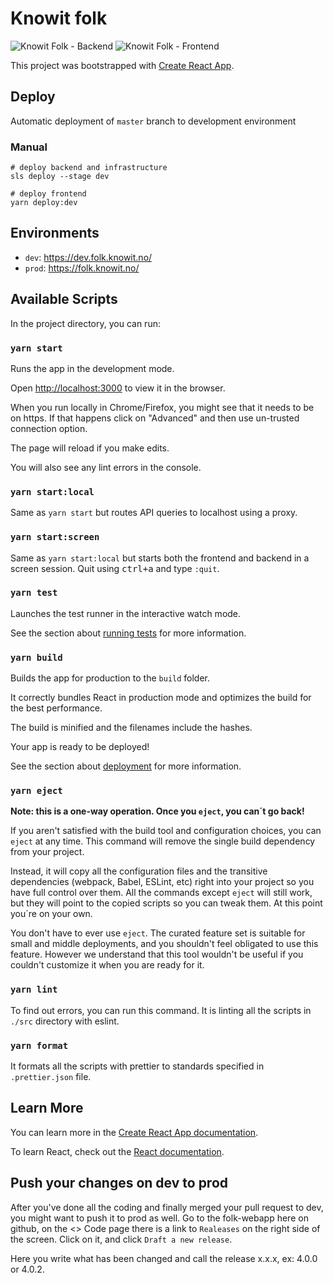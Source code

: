# Knowit folk
![Knowit Folk - Backend](https://github.com/knowit/folk-webapp/workflows/Knowit%20Folk%20-%20Backend/badge.svg)
![Knowit Folk - Frontend](https://github.com/knowit/folk-webapp/workflows/Knowit%20Folk%20-%20Frontend/badge.svg)

This project was bootstrapped with [Create React App](https://github.com/facebook/create-react-app).

## Deploy

Automatic deployment of `master` branch to development environment

### Manual
```
# deploy backend and infrastructure
sls deploy --stage dev 

# deploy frontend
yarn deploy:dev
```

## Environments

- `dev`: https://dev.folk.knowit.no/
- `prod`: https://folk.knowit.no/

## Available Scripts

In the project directory, you can run:

### `yarn start`

Runs the app in the development mode.

Open [http://localhost:3000](http://localhost:3000) to view it in the browser.

When you run locally in Chrome/Firefox, you might see that it needs to be on https.
If that happens click on "Advanced" and then use un-trusted connection option.

The page will reload if you make edits.

You will also see any lint errors in the console.

### `yarn start:local`

Same as `yarn start` but routes API queries to localhost using a proxy.

###  `yarn start:screen`

Same as `yarn start:local` but starts both the frontend and backend in a screen session.
Quit using <kbd>ctrl+a</kbd> and type `:quit`.

### `yarn test`

Launches the test runner in the interactive watch mode.

See the section about [running tests](https://facebook.github.io/create-react-app/docs/running-tests) for more information.

### `yarn build`

Builds the app for production to the `build` folder.

It correctly bundles React in production mode and optimizes the build for the best performance.

The build is minified and the filenames include the hashes.

Your app is ready to be deployed!

See the section about [deployment](https://facebook.github.io/create-react-app/docs/deployment) for more information.

### `yarn eject`

**Note: this is a one-way operation. Once you `eject`, you can´t go back!**

If you aren't satisfied with the build tool and configuration choices, you can `eject` at any time. This command will remove the single build dependency from your project.

Instead, it will copy all the configuration files and the transitive dependencies (webpack, Babel, ESLint, etc) right into your project so you have full control over them. All the commands except `eject` will still work, but they will point to the copied scripts so you can tweak them. At this point you´re on your own.

You don't have to ever use `eject`. The curated feature set is suitable for small and middle deployments, and you shouldn't feel obligated to use this feature. However we understand that this tool wouldn't be useful if you couldn't customize it when you are ready for it.

### `yarn lint`

To find out errors, you can run this command. It is linting all the scripts in `./src` directory with eslint.

### `yarn format`

It formats all the scripts with prettier to standards specified in `.prettier.json` file.

## Learn More

You can learn more in the [Create React App documentation](https://facebook.github.io/create-react-app/docs/getting-started).

To learn React, check out the [React documentation](https://reactjs.org/).


## Push your changes on dev to prod
After you've done all the coding and finally merged your pull request to dev, you might want to push it to prod as well. 
Go to the folk-webapp here on github, on the <> Code page there is a link to `Realeases` on the right side of the screen. 
Click on it, and click `Draft a new release`. 

Here you write what has been changed and call the release x.x.x, ex: 4.0.0 or 4.0.2. 
